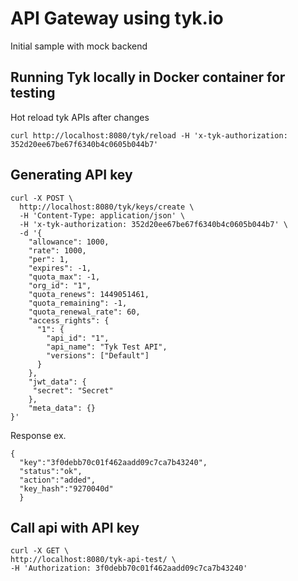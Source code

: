 # API Gateway using tyk.io

Initial sample with mock backend


## Running Tyk locally in Docker container for testing

Hot reload tyk APIs after changes

    curl http://localhost:8080/tyk/reload -H 'x-tyk-authorization:  352d20ee67be67f6340b4c0605b044b7'


## Generating API key

    curl -X POST \
      http://localhost:8080/tyk/keys/create \
      -H 'Content-Type: application/json' \
      -H 'x-tyk-authorization: 352d20ee67be67f6340b4c0605b044b7' \
      -d '{
        "allowance": 1000,
        "rate": 1000,
        "per": 1,
        "expires": -1,
        "quota_max": -1,
        "org_id": "1",
        "quota_renews": 1449051461,
        "quota_remaining": -1,
        "quota_renewal_rate": 60,
        "access_rights": {
          "1": {
            "api_id": "1",
            "api_name": "Tyk Test API",
            "versions": ["Default"]
          }
        },
        "jwt_data": {
    	 "secret": "Secret"
    	},
        "meta_data": {}
    }'

Response ex.

    {
      "key":"3f0debb70c01f462aadd09c7ca7b43240",
      "status":"ok",
      "action":"added",
      "key_hash":"9270040d"
      }

## Call api with API key

    curl -X GET \
    http://localhost:8080/tyk-api-test/ \
    -H 'Authorization: 3f0debb70c01f462aadd09c7ca7b43240' 